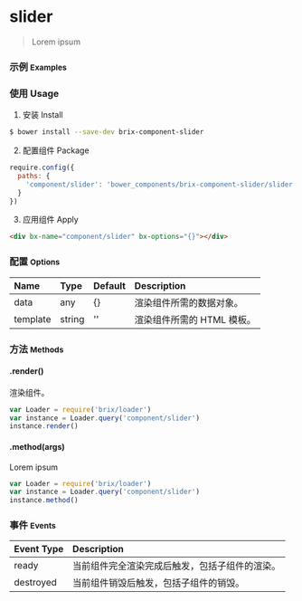 # slider

> Lorem ipsum

### 示例 <small>Examples</small>

<div bx-name="component/slider" bx-options="{}"></div>

### 使用 Usage

1. 安装 Install

  ```sh
  $ bower install --save-dev brix-component-slider
  ```

2. 配置组件 Package

  ```js
  require.config({
    paths: {
      'component/slider': 'bower_components/brix-component-slider/slider'
    }
  })
  ```

3. 应用组件 Apply

  ```html
  <div bx-name="component/slider" bx-options="{}"></div>
  ```

### 配置 <small>Options</small>

Name | Type | Default | Description
:--- | :--- | :------ | :----------
data | any | {} | 渲染组件所需的数据对象。
template | string | '' | 渲染组件所需的 HTML 模板。

### 方法 <small>Methods</small>

#### .render()

渲染组件。

```js
var Loader = require('brix/loader')
var instance = Loader.query('component/slider')
instance.render()
```

#### .method(args)

Lorem ipsum

```js
var Loader = require('brix/loader')
var instance = Loader.query('component/slider')
instance.method()
```

### 事件 <small>Events</small>

Event Type | Description
:--------- | :----------
ready | 当前组件完全渲染完成后触发，包括子组件的渲染。
destroyed | 当前组件销毁后触发，包括子组件的销毁。

